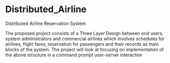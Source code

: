 # Distributed_Airline
Distributed Airline Reservation System


The proposed project consists of a Three Layer Design between end users, system administrators and commercial airlines which involves schedules for airlines, flight fares, reservation for passengers and their records as main blocks of the system. The project will look at focusing on implementation of the above structure in a command prompt user-server interaction
